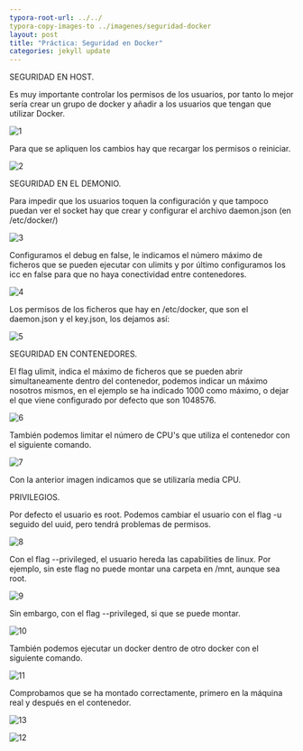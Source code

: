 ```yaml
---
typora-root-url: ../../
typora-copy-images-to ../imagenes/seguridad-docker
layout: post
title: "Práctica: Seguridad en Docker"
categories: jekyll update
---
```

SEGURIDAD EN HOST.

Es muy importante controlar los permisos de los usuarios, por tanto lo mejor sería crear un grupo de docker y añadir a los usuarios que tengan que utilizar Docker.

![1](/myblog/imagenes/seguridad_docker/1.png)

Para que se apliquen los cambios hay que recargar los permisos o reiniciar.

![2](/myblog/imagenes/seguridad_docker/2.png)

SEGURIDAD EN EL DEMONIO.

Para impedir que los usuarios toquen la configuración y que tampoco puedan ver el socket hay que crear y configurar el archivo daemon.json (en /etc/docker/)

![3](/myblog/imagenes/seguridad_docker/3.png)

Configuramos el debug en false, le indicamos el número máximo de ficheros que se pueden ejecutar con ulimits y por último configuramos los icc en false para que no haya conectividad entre contenedores.

![4](/myblog/imagenes/seguridad_docker/4.png)

Los permisos de los ficheros que hay en /etc/docker, que son el daemon.json y el key.json, los dejamos así:

![5](/myblog/imagenes/seguridad_docker/5.png)

SEGURIDAD EN CONTENEDORES.

El flag ulimit, indica el máximo de ficheros que se pueden abrir simultaneamente dentro del contenedor, podemos indicar un máximo nosotros mismos, en el ejemplo se ha indicado 1000 como máximo, o dejar el que viene configurado por defecto que son 1048576.

![6](/myblog/imagenes/seguridad_docker/6.png)

También podemos limitar el número de CPU's que utiliza el contenedor con el siguiente comando.

![7](/myblog/imagenes/seguridad_docker/7.png)

Con la anterior imagen indicamos que se utilizaría media CPU.

PRIVILEGIOS.

Por defecto el usuario es root. Podemos cambiar el usuario con el flag -u seguido del uuid, pero tendrá problemas de permisos.

![8](/myblog/imagenes/seguridad_docker/8.png)

Con el flag --privileged, el usuario hereda las capabilities de linux. Por ejemplo, sin este flag no puede montar una carpeta en /mnt, aunque sea root.

![9](/myblog/imagenes/seguridad_docker/9.png)

Sin embargo, con el flag --privileged, si que se puede montar.

![10](/myblog/imagenes/seguridad_docker/10.png)

También podemos ejecutar un docker dentro de otro docker con el siguiente comando.

![11](/myblog/imagenes/seguridad_docker/11.png)

Comprobamos que se ha montado correctamente, primero en la máquina real y después en el contenedor.

![13](/myblog/imagenes/seguridad_docker/13.png)

![12](/myblog/imagenes/seguridad_docker/12.png)